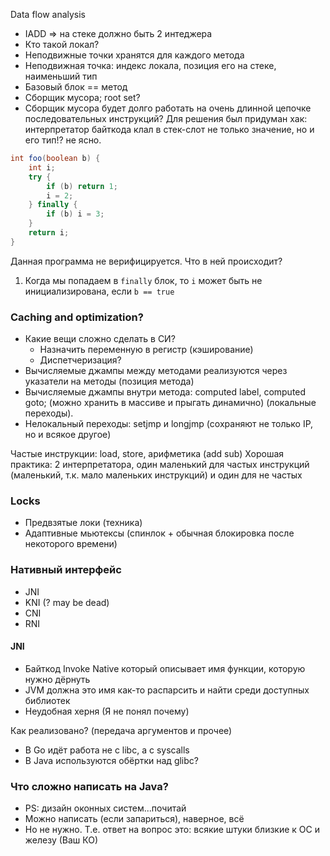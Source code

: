 Data flow analysis

* IADD => на стеке должно быть 2 интеджера 
* Кто такой локал?
* Неподвижные точки хранятся для каждого метода
* Неподвижная точка: индекс локала, позиция его на стеке, наименьший тип
* Базовый блок == метод
* Сборщик мусора; root set?
* Сборщик мусора будет долго работать на очень длинной цепочке последовательных инструкций? Для решения был придуман хак: интерпретатор байткода клал в стек-слот не только значение, но и его тип!? не ясно.

```java
int foo(boolean b) {
    int i;
    try {
        if (b) return 1;
        i = 2;
    } finally {
        if (b) i = 3;
    }
    return i;
}
```

Данная программа не верифицируется. Что в ней происходит?

1. Когда мы попадаем в `finally` блок, то `i` может быть не инициализирована, если `b == true`


### Caching and optimization?

* Какие вещи сложно сделать в СИ?
    - Назначить переменную в регистр (кэширование)
    - Диспетчеризация? 
* Вычисляемые джампы между методами реализуются через указатели на методы (позиция метода)
* Вычисляемые джампы внутри метода: computed label, computed goto; (можно хранить в массиве и прыгать динамично) (локальные переходы). 
* Нелокальный переходы: setjmp и longjmp (сохраняют не только IP, но и всякое другое)


Частые инструкции: load, store, арифметика (add sub)
Хорошая практика: 2 интерпретатора, один маленький для частых инструкций (маленький, т.к. мало маленьких инструкций) и один для не частых


### Locks

* Предвзятые локи (техника)
* Адаптивные мьютексы (спинлок + обычная блокировка после некоторого времени)

### Нативный интерфейс

* JNI
* KNI (? may be dead)
* CNI
* RNI

#### JNI

* Байткод Invoke Native который описывает имя функции, которую нужно дёрнуть
* JVM должна это имя как-то распарсить и найти среди доступных библиотек
* Неудобная херня (Я не понял почему)

Как реализовано? (передача аргументов и прочее)

* В Go идёт работа не с libc, а с syscalls
* В Java используются обёртки над glibc?

### Что сложно написать на Java?

* PS: дизайн оконных систем...почитай
* Можно написать (если запариться), наверное, всё
* Но не нужно. Т.е. ответ на вопрос это: всякие штуки близкие к ОС и железу (Ваш КО) 

